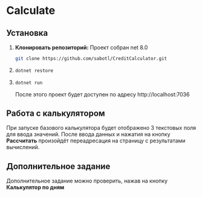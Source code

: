 # Calculate

## Установка

1. **Клонировать репозиторий:**
  Проект собран net 8.0
   ```bash
   git clone https://github.com/sabotl/CreditCalculator.git
   ```
2. ```bash
   dotnet restore
   ```
3. ```bash
   dotnet run
   ```
   После этого проект будет доступен по адресу http://localhost:7036

## Работа с калькулятором
При запуске базового калькулятора будет отображено 3 текстовых поля для ввода значений. После ввода данных и нажатия на кнопку **Рассчитать** произойдёт переадресация на страницу с результатами вычислений.

## Дополнительное задание
Дополнительное задание можно проверить, нажав на кнопку **Калькулятор по дням**
